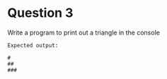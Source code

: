 # Question 3

Write a program to print out a triangle in the console

    Expected output:

    #
    ##
    ###
